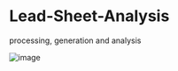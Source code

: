 # Lead-Sheet-Analysis
processing, generation and analysis

![image](https://github.com/wayne391/Lead-Sheet-Analysis/blob/master/docs/diagram.PNG)
